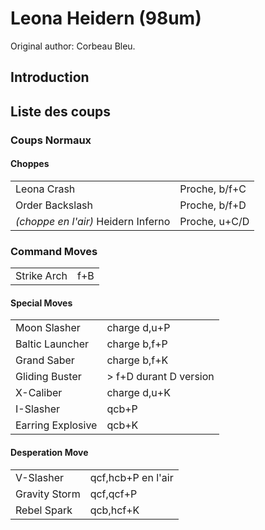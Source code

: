 # Leona Heidern (98um)

Original author: Corbeau Bleu.

## Introduction

## Liste des coups

### Coups Normaux

#### Choppes

|                                     |               |
|-------------------------------------|---------------|
| Leona Crash                         | Proche, b/f+C |
| Order Backslash                     | Proche, b/f+D |
| *(choppe en l'air)* Heidern Inferno | Proche, u+C/D |

### Command Moves

|             |     |
|-------------|-----|
| Strike Arch | f+B |

#### Special Moves

|                   |                         |
|-------------------|-------------------------|
| Moon Slasher      | charge d,u+P            |
| Baltic Launcher   | charge b,f+P            |
| Grand Saber       | charge b,f+K            |
| Gliding Buster    | \> f+D durant D version |
| X-Caliber         | charge d,u+K            |
| I-Slasher         | qcb+P                   |
| Earring Explosive | qcb+K                   |

#### Desperation Move

|               |                    |
|---------------|--------------------|
| V-Slasher     | qcf,hcb+P en l'air |
| Gravity Storm | qcf,qcf+P          |
| Rebel Spark   | qcb,hcf+K          |
